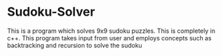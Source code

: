 # Sudoku-Solver
This  is a program which solves 9x9 sudoku puzzles.
This is completely in c++.
This program takes input from user and employs concepts such as backtracking and recursion to solve the sudoku
